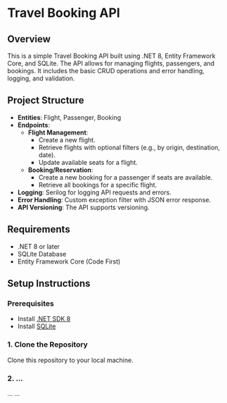 
# Travel Booking API

## Overview
This is a simple Travel Booking API built using .NET 8, Entity Framework Core, and SQLite. The API allows for managing flights, passengers, and bookings. It includes the basic CRUD operations and error handling, logging, and validation.

## Project Structure
- **Entities**: Flight, Passenger, Booking
- **Endpoints**:
  - **Flight Management**:
    - Create a new flight.
    - Retrieve flights with optional filters (e.g., by origin, destination, date).
    - Update available seats for a flight.
  - **Booking/Reservation**:
    - Create a new booking for a passenger if seats are available.
    - Retrieve all bookings for a specific flight.
- **Logging**: Serilog for logging API requests and errors.
- **Error Handling**: Custom exception filter with JSON error response.
- **API Versioning**: The API supports versioning.

## Requirements
- .NET 8 or later
- SQLite Database
- Entity Framework Core (Code First)

## Setup Instructions

### Prerequisites
- Install [.NET SDK 8](https://dotnet.microsoft.com/download/dotnet/8.0)
- Install [SQLite](https://www.sqlite.org/download.html)

### 1. Clone the Repository
Clone this repository to your local machine.

### 2. ...
...
...
